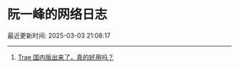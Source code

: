 # 阮一峰的网络日志

最近更新时间: 2025-03-03 21:08:17

--- 
1. [Trae 国内版出来了，真的好用吗？](http://www.ruanyifeng.com/blog/2025/03/trae.html) 
